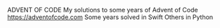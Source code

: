 ADVENT OF CODE
My solutions to some years of Advent of Code
https://adventofcode.com
Some years solved in Swift
Others in Python

